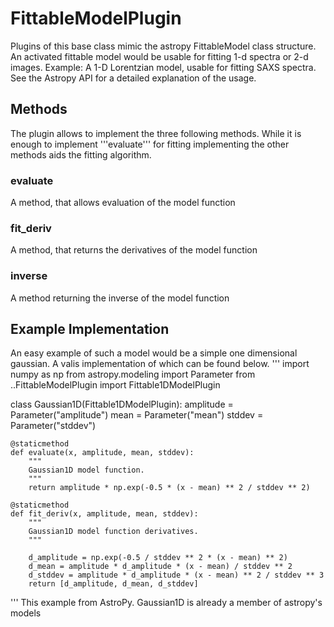 # FittableModelPlugin
Plugins of this base class mimic the astropy FittableModel class structure. An activated fittable model would be usable for fitting 1-d spectra or 2-d images. Example: A 1-D Lorentzian model, usable for fitting SAXS spectra.
See the Astropy API for a detailed explanation of the usage.
## Methods
The plugin allows to implement the three following methods. While it is enough to implement '''evaluate''' for fitting implementing the other methods aids the fitting algorithm.
### evaluate
A method, that allows evaluation of the model function
### fit_deriv
A method, that returns the derivatives of the model function
### inverse
A method returning the inverse of the model function
## Example Implementation
An easy example of such a model would be a simple one dimensional gaussian. A valis implementation of which can be found below.
'''
import numpy as np
from astropy.modeling import Parameter
from ..FittableModelPlugin import Fittable1DModelPlugin

class Gaussian1D(Fittable1DModelPlugin):
    amplitude = Parameter("amplitude")
    mean = Parameter("mean")
    stddev = Parameter("stddev")

    @staticmethod
    def evaluate(x, amplitude, mean, stddev):
        """
        Gaussian1D model function.
        """
        return amplitude * np.exp(-0.5 * (x - mean) ** 2 / stddev ** 2)

    @staticmethod
    def fit_deriv(x, amplitude, mean, stddev):
        """
        Gaussian1D model function derivatives.
        """

        d_amplitude = np.exp(-0.5 / stddev ** 2 * (x - mean) ** 2)
        d_mean = amplitude * d_amplitude * (x - mean) / stddev ** 2
        d_stddev = amplitude * d_amplitude * (x - mean) ** 2 / stddev ** 3
        return [d_amplitude, d_mean, d_stddev]
'''
This example from AstroPy. Gaussian1D is already a member of astropy's models